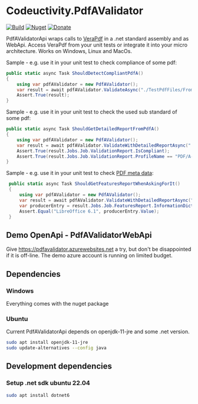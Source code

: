 # Codeuctivity.PdfAValidator

[![Build](https://github.com/Codeuctivity/PdfAValidatorApi/actions/workflows/dotnet.yml/badge.svg)](https://github.com/Codeuctivity/PdfAValidatorApi/actions/workflows/dotnet.yml) [![Nuget](https://img.shields.io/nuget/v/Codeuctivity.PdfaValidator.svg)](https://www.nuget.org/packages/Codeuctivity.PdfAValidator/) [![Donate](https://img.shields.io/static/v1?label=Paypal&message=Donate&color=informational)](https://www.paypal.com/donate?hosted_button_id=7M7UFMMRTS7UE)

PdfAValidatorApi wraps calls to [VeraPdf](http://www.preforma-project.eu/pdfa-conformance-checker.html) in a .net standard assembly and as WebApi. Access VeraPdf from your unit tests or integrate it into your micro architecture. Works on Windows, Linux and MacOs.

Sample - e.g. use it in your unit test to check compliance of some pdf:

```csharp
public static async Task ShouldDetectCompliantPdfA()
{
    using var pdfAValidator = new PdfAValidator();
    var result = await pdfAValidator.ValidateAsync("./TestPdfFiles/FromLibreOffice.pdf");
    Assert.True(result);
}
```

Sample - e.g. use it in your unit test to check the used sub standard of some pdf:

```csharp
public static async Task ShouldGetDetailedReportFromPdfA()
{
    using var pdfAValidator = new PdfAValidator();
    var result = await pdfAValidator.ValidateWithDetailedReportAsync("./TestPdfFiles/FromLibreOffice.pdf");
    Assert.True(result.Jobs.Job.ValidationReport.IsCompliant);
    Assert.True(result.Jobs.Job.ValidationReport.ProfileName == "PDF/A-1A validation profile");
}
```

Sample - e.g. use it in your unit test to check [PDF meta data](https://docs.verapdf.org/cli/feature-extraction/):

```csharp
 public static async Task ShouldGetFeaturesReportWhenAskingForIt()
 {
     using var pdfAValidator = new PdfAValidator();
     var result = await pdfAValidator.ValidateWithDetailedReportAsync("./TestPdfFiles/FromLibreOffice.pdf", "--extract");
     var producerEntry = result.Jobs.Job.FeaturesReport.InformationDict.Entries.Single(e => e.Key == "Producer");
     Assert.Equal("LibreOffice 6.1", producerEntry.Value);
 }
```

## Demo OpenApi - PdfAValidatorWebApi

Give <https://pdfavalidator.azurewebsites.net> a try, but don't be disappointed if it is off-line. The demo azure account is running on limited budget.

## Dependencies

### Windows

Everything comes with the nuget package

### Ubuntu

Current PdfAValidatorApi depends on openjdk-11-jre and some .net version.

```bash
sudo apt install openjdk-11-jre
sudo update-alternatives --config java
```

## Development dependencies

### Setup .net sdk ubuntu 22.04

```bash
sudo apt install dotnet6
```
